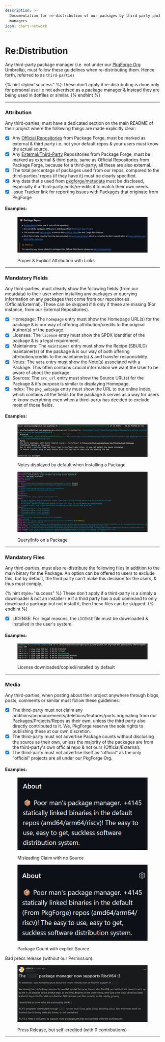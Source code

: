 ```yaml
---
description: >-
  Documentation for re-distribution of our packages by third party package
  managers
icon: chart-network
---
```


# Re:Distribution

Any third-party package manager (i.e. not under our [PkgForge Org](https://docs.pkgforge.dev/orgs/readme/about) Umbrella), must follow these guidelines when re-distributing them. Hence forth, referred to as `third-parties`

{% hint style="success" %}
These don't apply if re-distributing is done only for personal use i.e not advertised as a package manager & instead they are being used in dotfiles or similar.
{% endhint %}

***

### Attribution

Any third-parties, must have a dedicated section on the main README of their project where the following things are made explicitly clear:

* [x] Any [Official Repositories](https://docs.pkgforge.dev/repositories) from Package Forge, must be marked as external & third party i.e. not your default repos & your users must know the actual source.&#x20;
* [x] Any [External/Third-Party](https://docs.pkgforge.dev/repositories/external) Repositories from Package Forge, must be marked as external & third party, same as Official Repositories from Package Forge, because for a third-party, all these are also external.&#x20;
* [x] The total percentage of packages used from our repos, compared to the third-parties' repos (if they have it) must be clearly specified.
* [x] Any data that's used from [pkgforge/metadata](https://github.com/pkgforge/metadata/) must be disclosed, especially if a third-party edits/re-edits it to match their own needs.
* [x] Issue Tracker link for reporting issues with Packages that originate from PkgForge

#### Examples:

<figure><img src="../../.gitbook/assets/image (12).png" alt=""><figcaption><p>Proper &#x26; Explicit Attribution with Links</p></figcaption></figure>

***

### Mandatory Fields

Any third-parties, must clearly show the following fields (from our metadata) to their user when installing any packages or querying information on any packages that come from our repositories (Official/External). These can be skipped if & only if these are missing (For instance, from our External Repositories).

* [x] Homepage: The `homepage` entry must show the Homepage URL(s) for the package & is our way of offering attribution/credits to the original Author(s) of the package.
* [x] Licenses: The `license` entry must show the SPDX Identifier of the package & is a legal requirement.
* [x] Maintainers: The `maintainer` entry must show the Recipe (SBUILD) maintainer(s) of the package & is our way of both offering attribution/credits to the maintainer(s) & and transfer responsibility.
* [x] Notes: The `note` entry must show the Note(s) associated with a Package. This often contains crucial information we want the User to be aware of about the package.
* [x] Sources: The `src_url` entry must show the Source URL(s) for the Package & it's purpose is similar to displaying Homepage.
* [x] Index: The `pkg_webpage` entry must show the URL to our online Index, which contains all the fields for the package & serves as a way for users to know everything even when a third-party has decided to exclude most of those fields.

#### Examples:

<figure><img src="../../.gitbook/assets/image (7).png" alt=""><figcaption><p>Notes displayed by default when Installing a Package</p></figcaption></figure>

<figure><img src="../../.gitbook/assets/image (6).png" alt=""><figcaption><p>Query/Info on a Package</p></figcaption></figure>

***

### Mandatory Files

Any third-parties, must also re-distribute the following files in addition to the main binary for the Package. An option can be offered to users to exclude this, but by default, the third party can't make this decision for the users, & thus must comply.

{% hint style="success" %}
These don't apply if a third-party is a simply a downloader & not an installer i.e if a third party has a sub command to only download a package but not install it, then these files can be skipped.
{% endhint %}

* [x] LICENSE: For legal reasons, the `LICENSE` file must be downloaded & installed in the user's system.

#### Examples:

<figure><img src="../../.gitbook/assets/image (8).png" alt=""><figcaption><p>License downloaded/copied/installed by default</p></figcaption></figure>

***

### Media

Any third-parties, when posting about their project anywhere through blogs, posts, comments or similar must follow these guidelines:

* [x] The third-party must not claim any additions/announcements/deletions/features/ports originating from our Packages/Projects/Repos as their own, unless the third party also directly contributed to it. We, PkgForge reserve the sole rights to publishing these at our own discretion.
* [x] The third-party must not advertise Package counts without disclosing the source as their own, unless the majority of the packages are from the third-party's own official repo & not ours (Official/External).
* [x] The third-party must not advertise itself as "official" as the only "official" projects are all under our PkgForge Org.

#### Examples:

<div align="left"><figure><img src="../../.gitbook/assets/image (13).png" alt=""><figcaption><p>Misleading Claim with no Source</p></figcaption></figure> <figure><img src="../../.gitbook/assets/image (14).png" alt=""><figcaption><p>Package Count with explicit Source</p></figcaption></figure></div>

Bad press release (without our Permission):

<figure><img src="../../.gitbook/assets/image (16).png" alt=""><figcaption><p>Press Release, but self-credited (with 0 contributions)</p></figcaption></figure>

***
